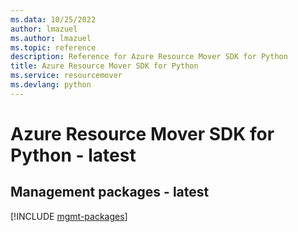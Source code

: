 ```yaml
---
ms.data: 10/25/2022
author: lmazuel
ms.author: lmazuel
ms.topic: reference
description: Reference for Azure Resource Mover SDK for Python
title: Azure Resource Mover SDK for Python
ms.service: resourcemover
ms.devlang: python
---
```

# Azure Resource Mover SDK for Python - latest

## Management packages - latest
[!INCLUDE [mgmt-packages](resource-mover-mgmt-index.md)]